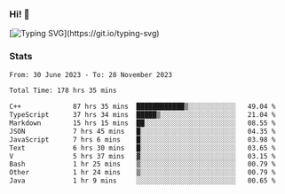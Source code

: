 ### Hi!  👋

[![Typing SVG](https://readme-typing-svg.herokuapp.com?font=Fira+Code&pause=1000&width=435&lines=Hello!+I'm+Texiwustion.)](https://git.io/typing-svg)

### Stats

<!--START_SECTION:waka-->

```txt
From: 30 June 2023 - To: 28 November 2023

Total Time: 178 hrs 35 mins

C++             87 hrs 35 mins  ████████████▒░░░░░░░░░░░░   49.04 %
TypeScript      37 hrs 34 mins  █████▒░░░░░░░░░░░░░░░░░░░   21.04 %
Markdown        15 hrs 15 mins  ██░░░░░░░░░░░░░░░░░░░░░░░   08.55 %
JSON            7 hrs 45 mins   █░░░░░░░░░░░░░░░░░░░░░░░░   04.35 %
JavaScript      7 hrs 6 mins    █░░░░░░░░░░░░░░░░░░░░░░░░   03.98 %
Text            6 hrs 30 mins   █░░░░░░░░░░░░░░░░░░░░░░░░   03.65 %
V               5 hrs 37 mins   ▓░░░░░░░░░░░░░░░░░░░░░░░░   03.15 %
Bash            1 hr 25 mins    ▒░░░░░░░░░░░░░░░░░░░░░░░░   00.79 %
Other           1 hr 24 mins    ▒░░░░░░░░░░░░░░░░░░░░░░░░   00.79 %
Java            1 hr 9 mins     ░░░░░░░░░░░░░░░░░░░░░░░░░   00.65 %
```

<!--END_SECTION:waka-->
